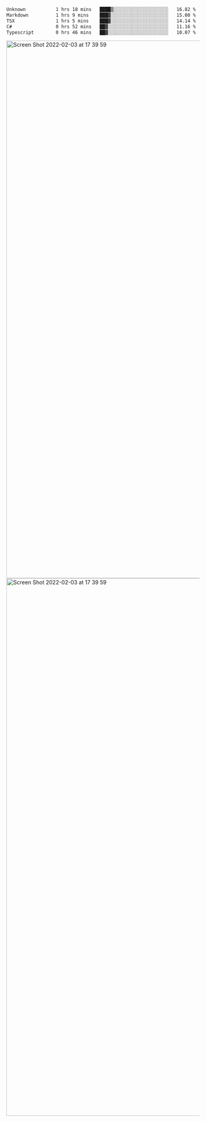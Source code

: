 <!--START_SECTION:waka-->

```txt
Unknown           1 hrs 18 mins   ████▒░░░░░░░░░░░░░░░░░░░░   16.82 %
Markdown          1 hrs 9 mins    ███▓░░░░░░░░░░░░░░░░░░░░░   15.00 %
TSX               1 hrs 5 mins    ███▓░░░░░░░░░░░░░░░░░░░░░   14.14 %
C#                0 hrs 52 mins   ██▓░░░░░░░░░░░░░░░░░░░░░░   11.16 %
Typescript        0 hrs 46 mins   ██▓░░░░░░░░░░░░░░░░░░░░░░   10.07 %
```

<!--END_SECTION:waka-->

<img width="1400" alt="Screen Shot 2022-02-03 at 17 39 59" src="https://user-images.githubusercontent.com/45716542/152387304-f2b60485-53a6-4f4b-a818-5cefb1b0c0ae.png">
<img width="1400" alt="Screen Shot 2022-02-03 at 17 39 59" src="https://user-images.githubusercontent.com/45716542/152387273-ea5cdf21-2a45-44da-8bef-00c1763b1d42.png">
